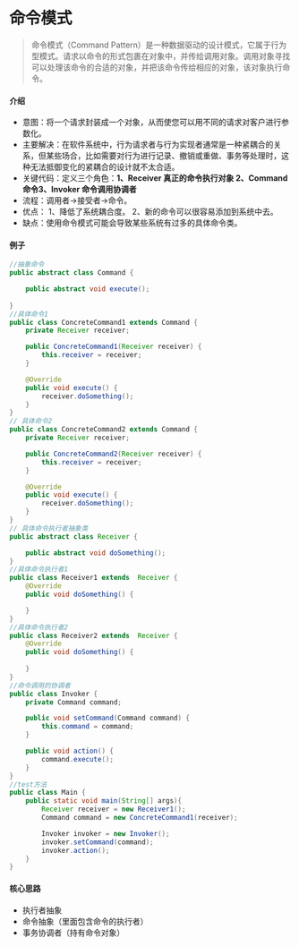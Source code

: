 # 命令模式

>命令模式（Command Pattern）是一种数据驱动的设计模式，它属于行为型模式。请求以命令的形式包裹在对象中，并传给调用对象。调用对象寻找可以处理该命令的合适的对象，并把该命令传给相应的对象，该对象执行命令。

#### 介绍

* 意图：将一个请求封装成一个对象，从而使您可以用不同的请求对客户进行参数化。
* 主要解决：在软件系统中，行为请求者与行为实现者通常是一种紧耦合的关系，但某些场合，比如需要对行为进行记录、撤销或重做、事务等处理时，这种无法抵御变化的紧耦合的设计就不太合适。
* 关键代码：定义三个角色：**1、Receiver 真正的命令执行对象 2、Command 命令3、Invoker 命令调用协调者** 
* 流程：调用者→接受者→命令。
* 优点： 1、降低了系统耦合度。 2、新的命令可以很容易添加到系统中去。
* 缺点：使用命令模式可能会导致某些系统有过多的具体命令类。

#### 例子

```java 
//抽象命令
public abstract class Command {

    public abstract void execute();
    
}
//具体命令1
public class ConcreteCommand1 extends Command {
    private Receiver receiver;

    public ConcreteCommand1(Receiver receiver) {
        this.receiver = receiver;
    }

    @Override
    public void execute() {
        receiver.doSomething();
    }
}
// 具体命令2
public class ConcreteCommand2 extends Command {
    private Receiver receiver;

    public ConcreteCommand2(Receiver receiver) {
        this.receiver = receiver;
    }

    @Override
    public void execute() {
        receiver.doSomething();
    }
}
// 具体命令执行者抽象类
public abstract class Receiver {

    public abstract void doSomething();
}
//具体命令执行者1
public class Receiver1 extends  Receiver {
    @Override
    public void doSomething() {

    }
}
//具体命令执行者2
public class Receiver2 extends  Receiver {
    @Override
    public void doSomething() {
        
    }
}
//命令调用的协调者
public class Invoker {
    private Command command;

    public void setCommand(Command command) {
        this.command = command;
    }

    public void action() {
        command.execute();
    }
}
//test方法
public class Main {
    public static void main(String[] args){
        Receiver receiver = new Receiver1();
        Command command = new ConcreteCommand1(receiver);

        Invoker invoker = new Invoker();
        invoker.setCommand(command);
        invoker.action();
    }
}

```

#### 核心思路

* 执行者抽象
* 命令抽象（里面包含命令的执行者）
* 事务协调者（持有命令对象）

